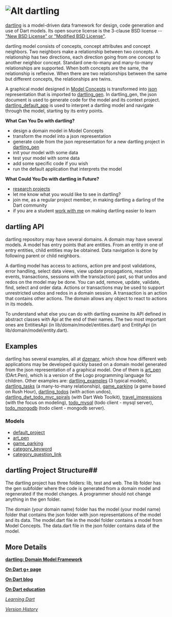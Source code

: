 # ![Alt dartling](https://raw.github.com/dzenanr/dartling/master/resources/dartling.png)

[dartling](http://pub.dartlang.org/packages/dartling) is a model-driven data framework 
for design, code generation and use of Dart models.
Its open source license is the 3-clause BSD license --
["New BSD License" or "Modified BSD License"](http://en.wikipedia.org/wiki/BSD_license).

dartling model consists of concepts, concept attributes and concept neighbors.
Two neighbors make a relationship between two concepts. A relationship has two
directions, each direction going from one concept to another neighbor concept.
Standard one-to-many and many-to-many relationships are supported. When both
concepts are the same, the relationship is reflexive. When there are two
relationships between the same but different concepts, the relationships are
twins.

A graphical model designed in
[Model Concepts](https://github.com/dzenanr/model_concepts) is transformed into
[json](http://www.json.org/) representation that is imported to
[dartling_gen](https://github.com/dzenanr/dartling_gen).
In dartling_gen, the json document is used to generate code for the model and
its context project.
[dartling_default_app](http://pub.dartlang.org/packages/dartling_default_app)
is used to interpret a dartling model and navigate through the model,
starting by its entry points.

**What Can You Do with dartling?**

* design a domain model in Model Concepts
* transform the model into a json representation
* generate code from the json representation for a new dartling project in
  [dartling_gen](https://github.com/dzenanr/dartling_gen)
* init your model with some data
* test your model with some data
* add some specific code if you wish
* run the default application that interprets the model

**What Could You Do with dartling in Future?**

* [research projects](https://docs.google.com/document/d/15rvqT1QOEusUniqNJOad-vwJDwRLombVmG3X87T6xkM/edit?usp=sharing)
* let me know what you would like to see in dartling?
* join me, as a regular project member, in making dartling a darling of the Dart community
* if you are a student
  [work with me](https://docs.google.com/document/d/1cZWkOlzy8lqHhe_0q0mEyQlvI-Xjc8q07BwLaWqqyE8/edit?usp=sharing)
  on making dartling easier to learn

## dartling API

dartling repository may have several domains. A domain may have several models.
A model has entry points that are entities. From an entity in one of entry
entities, child entities may be obtained. Data navigation is done by following
parent or child neighbors.

A dartling model has access to actions, action pre and post validations,
error handling, select data views, view update propagations, reaction events,
transactions, sessions with the trans(action) past,
so that undos and redos on the model may be done.
You can add, remove, update, validate, find, select and order data. Actions or
transactions may be used to support unrestricted undos and redos in a domain
session. A transaction is an action that contains other actions. The domain
allows any object to react to actions in its models.

To understand what else you can do with dartling examine its API defined in
abstract classes with Api at the end of their names. The two most important ones
are EntitiesApi (in lib/domain/model/entities.dart) and EntityApi
(in lib/domain/model/entity.dart).

## Examples

dartling has several examples, all at [dzenanr](https://github.com/dzenanr),
which show how different web applications may be developed quickly based on a
domain model generated from the json representation of a graphical model. One
of them is [art_pen](https://github.com/dzenanr/art_pen) (DArt.Pen), which is
a version of the Logo programming language for children.
Other examples are:
[dartling_examples](https://github.com/dzenanr/dartling_examples) (3 typical models),
[dartling_tasks](https://github.com/dzenanr/dartling_tasks) (a many-to-many relationship),
[game_parking](https://github.com/dzenanr/game_parking) (a game based on Rush Hour),
[dartling_todos](https://github.com/dzenanr/dartling_todos) (with action undos),
[dartling_dwt_todo_mvc_spirals](https://github.com/dzenanr/dartling_dwt_todo_mvc_spirals) (with Dart Web Toolkit),
[travel_impressions](https://github.com/dzenanr/travel_impressions) (with the focus on modeling),
[todo_mysql](https://github.com/dzenanr/todo_mysql) (todo client - mysql server),
[todo_mongodb](https://github.com/dzenanr/todo_mongodb) (todo client - mongodb server).

### Models

* [default_project](https://dl.dropbox.com/u/161496/dart/models/default_project.png)
* [art_pen](https://dl.dropbox.com/u/161496/dart/models/art_pen.png)
* [game_parking](https://dl.dropbox.com/u/161496/dart/models/game_parking.png)
* [category_keyword](https://dl.dropbox.com/u/161496/dart/models/category_keyword.png)
* [category_question_link](https://dl.dropbox.com/u/161496/dart/models/category_question_link.png)

## dartling Project Structure##

The dartling project has three folders: lib, test and web. The lib folder has
the gen subfolder where the code is generated from a domain model and
regenerated if the model changes. A programmer should not change anything in
the gen folder.

The domain (your domain name) folder has the model (your model name) folder
that contains the json folder with json representations of the model and its
data. The model.dart file in the model folder contains a model from Model Concepts.
The data.dart file in the json folder contains data of the model.

## More Details

[**dartling: Domain Model Framework**](http://goo.gl/Fd08zZ)

[**On Dart g+ page**](https://plus.google.com/+OndartMe)

[**On Dart blog**](http://dzenanr.github.io/)

[**On Dart education**](http://ondart.me/)

[*Learning Dart*](http://learningdart.org/)

[*Version History*](CHANGELOG.md)





